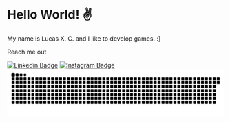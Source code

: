 <h1> Hello World! ✌</h1>

My name is Lucas X. C. and I like to develop games. :]


Reach me out

[![Linkedin Badge](https://img.shields.io/badge/-LinkedIn-black?style=flat-square&logo=Linkedin&logoColor=white)](https://www.linkedin.com/in/lucasxchagas/)
[![Instagram Badge](https://img.shields.io/badge/-Instagram-black?style=flat-square&logo=Instagram&logoColor=white)](https://www.instagram.com/lucasxchagas/)
 ![Snake animation](https://github.com/lucasxchagas/lucasxchagas/blob/output/github-contribution-grid-snake.svg)





